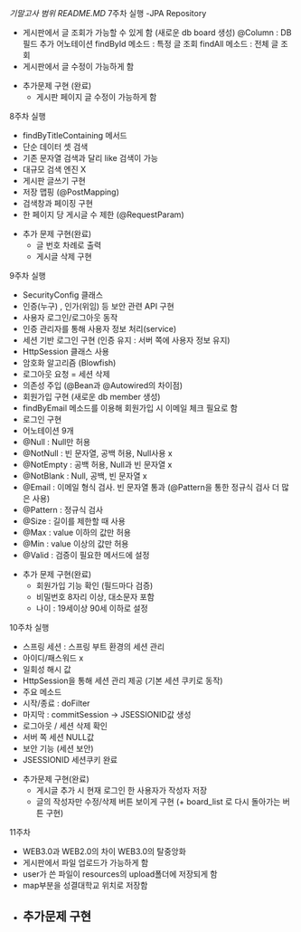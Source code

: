 *기말고사 범위 README.MD*
7주차 실행
 -JPA Repository
 - 게시판에서 글 조회가 가능할 수 있게 함 (새로운 db board 생성)
   @Column : DB 필드 추가 어노테이션
   findById 메소드 : 특정 글 조회 
   findAll 메소드 : 전체 글 조회
 - 게시판에서 글 수정이 가능하게 함
 * 추가문제 구현 (완료)
    - 게시판 페이지 글 수정이 가능하게 함

8주차 실행
 - findByTitleContaining 메서드
  - 단순 데이터 셋 검색
  - 기존 문자열 검색과 달리 like 검색이 가능
  - 대규모 검색 엔진 X
 - 게시판 글쓰기 구현
  - 저장 맵핑 (@PostMapping)
 - 검색창과 페이징 구현
  - 한 페이지 당 게시글 수 제한 (@RequestParam)
 * 추가 문제 구현(완료)
    - 글 번호 차례로 출력
    - 게시글 삭제 구현

9주차 실행
 - SecurityConfig 클래스
  - 인증(누구) , 인가(위임) 등 보안 관련 API 구현
 - 사용자 로그인/로그아웃 동작
  - 인증 관리자를 통해 사용자 정보 처리(service)
  - 세션 기반 로그인 구현 (인증 유지 : 서버 쪽에 사용자 정보 유지)
   - HttpSession 클래스 사용
  - 암호화 알고리즘 (Blowfish)
  - 로그아웃 요청 = 세션 삭제
 - 의존성 주입 (@Bean과 @Autowired의 차이점)
 - 회원가입 구현 (새로운 db member 생성)
  - findByEmail 메소드를 이용해 회원가입 시 이메일 체크 필요로 함
 - 로그인 구현
 - 어노테이션 9개
  - @Null : Null만 허용
  - @NotNull : 빈 문자열, 공백 허용, Null사용 x
  - @NotEmpty : 공백 허용, Null과 빈 문자열 x
  - @NotBlank : Null, 공백, 빈 문자열 x
  - @Email : 이메일 형식 검사. 빈 문자열 통과 (@Pattern을 통한 정규식 검사 더 많은 사용)
  - @Pattern : 정규식 검사
  - @Size : 길이를 제한할 때 사용
  - @Max : value 이하의 값만 허용
  - @Min : value 이상의 값만 허용
  - @Valid : 검증이 필요한 메서드에 설정
 * 추가 문제 구현(완료)
    - 회원가입 기능 확인 (필드마다 검증)
     - 비밀번호 8자리 이상, 대소문자 포함
     - 나이 : 19세이상 90세 이하로 설정

10주차 실행
 - 스프링 세션 : 스프링 부트 환경의 세션 관리
  - 아이디/패스워드 x
  - 일회성 해시 값
 - HttpSession을 통해 세션 관리 제공 (기본 세션 쿠키로 동작)
 - 주요 메소드
  - 시작/종료 : doFilter
  - 마지막 : commitSession -> JSESSIONID값 생성
 - 로그아웃 / 세션 삭제 확인
  - 서버 쪽 세션 NULL값
 - 보안 기능 (세션 보안)
  - JSESSIONID 세션쿠키 완료
 * 추가문제 구현(완료)
    - 게시글 추가 시 현재 로그인 한 사용자가 작성자 저장
    - 글의 작성자만 수정/삭제 버튼 보이게 구현 (+ board_list 로 다시 돌아가는 버튼 구현)

11주차
 - WEB3.0과 WEB2.0의 차이
  WEB3.0의 탈중앙화
 - 게시판에서 파일 업로드가 가능하게 함
  - user가 쓴 파일이 resources의 upload폴더에 저장되게 함
 - map부분을 성결대학교 위치로 저장함
 * 추가문제 구현
    - 